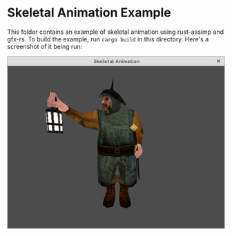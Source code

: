 # Skeletal Animation Example

This folder contains an example of skeletal animation using
rust-assimp and gfx-rs. To build the example, run `cargo build`
in this directory. Here's a screenshot of it being run:

![Skeletal Animation Example](./skeletal-animation-example.png)
